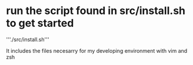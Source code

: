 # run the script found in src/install.sh to get started

'''./src/install.sh'''

It includes the files necesarry for my developing environment with vim and zsh
